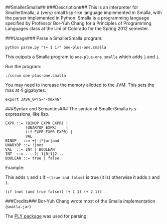 ##SmallerSmalla##
###Description###
This is an interpreter for SmallerSmalla, a (very) small lisp-like language implemented in Smalla, with the parser implemented in Python. Smalla is a programming language specified by Professor Bor-Yuh Chang for a Principles of Programming Languages class at the Uni of Colorado for the Spring 2012 semester.

###Usage###
Parse a SmallerSmalla program:

```
python parse.py "(+ 1 1)" one-plus-one.smalla
```

This outputs a Smalla program to `one-plus-one.smalla` which adds `1` and `1`.

Run the program:

```
./ssrun one-plus-one.smalla
```

You may need to increase the memory allotted to the JVM. This sets the max at 4 gigabytes:

```
export JAVA_OPTS="-Xmx4G"
```

###Syntax and Semantics###
The syntax of SmallerSmalla is s-expressions, like lisp.

```
EXPR ::= (BINOP EXPR EXPR) |
         (UNARYOP EXPR)    |
         (if EXPR EXPR EXPR) |
         VAL
BINOP   ::= +|-|*|or|and
UNARYOP ::= !|not
VAL  ::= INT | BOOLEAN
INT  ::= ...-2|-1|0|1|2...
BOOLEAN ::= true | false
```

Example:

This adds `1` and `1` if `~(true and false)` is true (it is) otherwise it adds `2` and `1`.

```
(if (not (and true false)) (+ 1 1) (+ 2 1))
```

###Credits###
Bor-Yuh Chang wrote most of the Smalla implementation (`smalla.jar`)

The [PLY package](http://www.dabeaz.com/ply/ply.html) was used for parsing.
